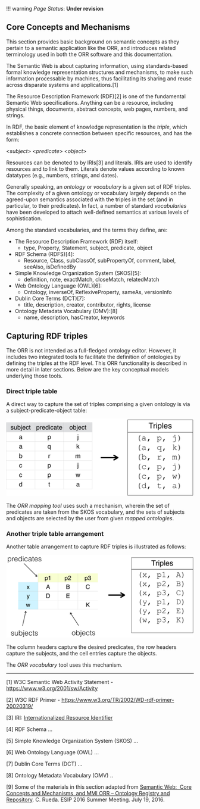 !!! warning
    _Page Status_: **Under revision**

## Core Concepts and Mechanisms

This section provides basic background on semantic concepts as they
pertain to a semantic application like the ORR, and
introduces related terminology used in both the ORR software 
and this documentation. 
 
The Semantic Web is about capturing information, using standards-based
formal knowledge representation structures and mechanisms, to make such
information processable by machines, thus facilitating its sharing and 
reuse across disparate systems and applications.[1]

The Resource Description Framework (RDF)[2] is one of the fundamental 
Semantic Web specifications. 
Anything can be a resource, including physical things, documents, 
abstract concepts, web pages, numbers, and strings.

In RDF, the basic element of knowledge representation is the _triple_,
which establishes a concrete connection between specific resources,
and has the form:

&lt;_subject_> &lt;_predicate_> &lt;_object_>

Resources can be denoted to by IRIs[3] and literals. 
IRIs are used to identify resources and to link to them.
Literals denote values according to known datatypes (e.g., numbers, 
strings, and dates).

Generally speaking, an _ontology_ or _vocabulary_ is a given set of RDF triples. 
The complexity of a given ontology or vocabulary largely depends on the 
agreed-upon semantics associated with the triples in the set
(and in particular, to their predicates).
In fact, a number of standard _vocabularies_ have been developed to attach
well-defined semantics at various levels of sophistication.

Among the standard vocabularies, and the terms they define, are:
 
- The Resource Description Framework (RDF) itself:
    - type, Property, Statement, subject, predicate, object
- RDF Schema (RDFS)[4]:
    - Resource, Class, subClassOf, subPropertyOf, comment, label, seeAlso, isDefinedBy
- Simple Knowledge Organization System (SKOS)[5]:
    - definition, note, exactMatch, closeMatch, relatedMatch
- Web Ontology Language (OWL)[6]:
    - Ontology, inverseOf, ReflexiveProperty, sameAs, versionInfo
- Dublin Core Terms (DCT)[7]:
    - title, description, creator, contributor, rights, license
- Ontology Metadata Vocabulary (OMV):[8]
    - name, description, hasCreator, keywords



## Capturing RDF triples

The ORR is not intended as a full-fledged ontology editor. 
However, it includes two integrated tools to facilitate the definition
of ontologies by defining the triples at the RDF level. 
This ORR functionality is described in more detail in later sections. 
Below are the key conceptual models underlying those tools.

### Direct triple table

A direct way to capture the set of triples comprising a given ontology
is via a subject-predicate-object table:

![](img/semweb/rdf-triples-m2r.png)

The _ORR mapping tool_ uses such a mechanism, wherein the set of predicates
are taken from the SKOS vocabulary, and the sets of subjects and objects
are selected by the user from given _mapped ontologies_.

### Another triple table arrangement

Another table arrangement to capture RDF triples is illustrated as follows:

![](img/semweb/rdf-triples-v2r.png)

The column headers capture the desired predicates, the row headers capture 
the subjects, and the cell entries capture the objects.

The _ORR vocabulary_ tool uses this mechanism. 


----

[1] W3C Semantic Web Activity Statement - https://www.w3.org/2001/sw/Activity

[2] W3C RDF Primer - https://www.w3.org/TR/2002/WD-rdf-primer-20020319/

[3] IRI: [Internationalized Resource Identifier](https://en.wikipedia.org/wiki/Internationalized_Resource_Identifier)

[4] RDF Schema ...

[5] Simple Knowledge Organization System (SKOS) ...

[6] Web Ontology Language (OWL) ...

[7] Dublin Core Terms (DCT) ...

[8] Ontology Metadata Vocabulary (OMV) ..

[9] Some of the materials in this section adapted from [Semantic Web:  Core Concepts and Mechanisms  
and MMI ORR – Ontology Registry and 
Repository](https://speakerdeck.com/carueda/semantic-web-core-concepts-and-mechanisms-and-mmi-orr-ontology-registry-and-repository).
  C. Rueda. ESIP 2016 Summer Meeting.
  July 19, 2016.
